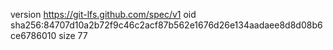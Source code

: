 version https://git-lfs.github.com/spec/v1
oid sha256:84707d10a2b72f9c46c2acf87b562e1676d26e134aadaee8d8d08b6ce6786010
size 77
